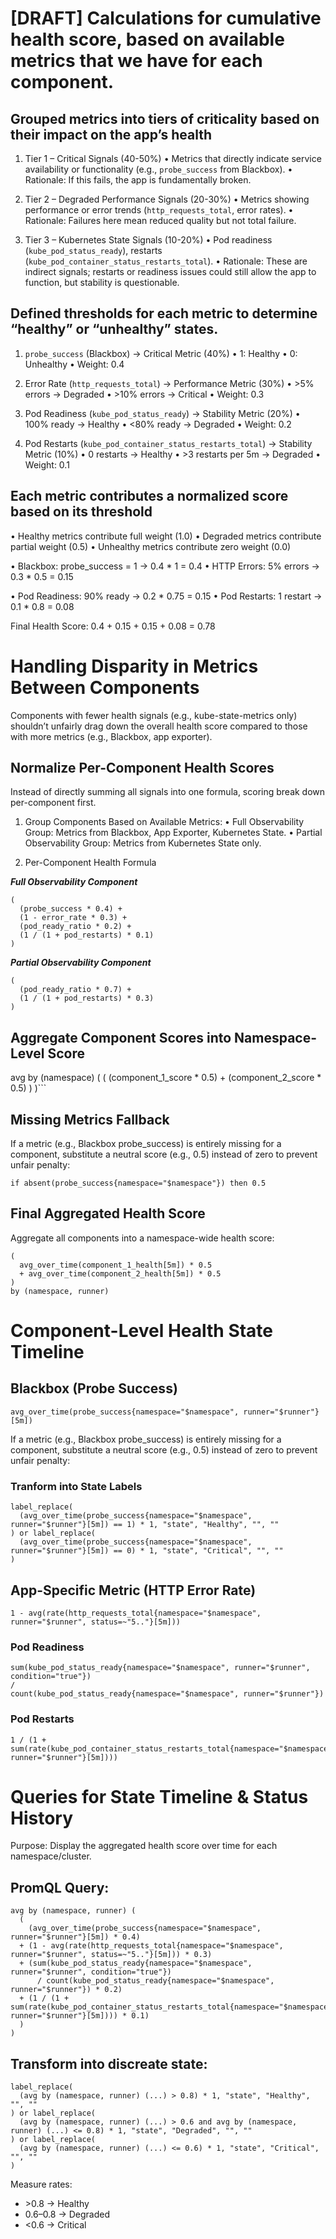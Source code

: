 
# [DRAFT] Calculations for cumulative health score, based on available metrics that we have for each component.


## Grouped metrics into tiers of criticality based on their impact on the app’s health

1.	Tier 1 – Critical Signals (40-50%)
•	Metrics that directly indicate service availability or functionality (e.g., `probe_success` from Blackbox).
•	Rationale: If this fails, the app is fundamentally broken.

2.	Tier 2 – Degraded Performance Signals (20-30%)
•	Metrics showing performance or error trends (`http_requests_total`, error rates).
•	Rationale: Failures here mean reduced quality but not total failure.

3.	Tier 3 – Kubernetes State Signals (10-20%)
•	Pod readiness (`kube_pod_status_ready`), restarts (`kube_pod_container_status_restarts_total`).
•	Rationale: These are indirect signals; restarts or readiness issues could still allow the app to function, but stability is questionable.

## Defined thresholds for each metric to determine “healthy” or “unhealthy” states.

1.	`probe_success` (Blackbox) → Critical Metric (40%)
•	1: Healthy
•	0: Unhealthy
•	Weight: 0.4

2.	Error Rate (`http_requests_total`) → Performance Metric (30%)
•	>5% errors → Degraded
•	>10% errors → Critical
•	Weight: 0.3

3.	Pod Readiness (`kube_pod_status_ready`) → Stability Metric (20%)
•	100% ready → Healthy
•	<80% ready → Degraded
•	Weight: 0.2

4.	Pod Restarts (`kube_pod_container_status_restarts_total`) → Stability Metric (10%)
•	0 restarts → Healthy
•	>3 restarts per 5m → Degraded
•	Weight: 0.1

## Each metric contributes a normalized score based on its threshold

•	Healthy metrics contribute full weight (1.0)
•	Degraded metrics contribute partial weight (0.5)
•	Unhealthy metrics contribute zero weight (0.0)

•	Blackbox: probe_success = 1 → 0.4 * 1 = 0.4
•	HTTP Errors: 5% errors → 0.3 * 0.5 = 0.15

•	Pod Readiness: 90% ready → 0.2 * 0.75 = 0.15
•	Pod Restarts: 1 restart → 0.1 * 0.8 = 0.08

Final Health Score: 0.4 + 0.15 + 0.15 + 0.08 = 0.78

# Handling Disparity in Metrics Between Components

Components with fewer health signals (e.g., kube-state-metrics only) shouldn’t unfairly drag down the overall health score compared to those with more metrics (e.g., Blackbox, app exporter).

## Normalize Per-Component Health Scores

Instead of directly summing all signals into one formula, scoring break down per-component first.
	
1.	Group Components Based on Available Metrics:
•	Full Observability Group: Metrics from Blackbox, App Exporter, Kubernetes State.
•	Partial Observability Group: Metrics from Kubernetes State only.

2.	Per-Component Health Formula

***Full Observability Component***
```
(
  (probe_success * 0.4) +
  (1 - error_rate * 0.3) +
  (pod_ready_ratio * 0.2) +
  (1 / (1 + pod_restarts) * 0.1)
)
```
***Partial Observability Component***

```
(
  (pod_ready_ratio * 0.7) +
  (1 / (1 + pod_restarts) * 0.3)
)
```
## Aggregate Component Scores into Namespace-Level Score

avg by (namespace) (
  (
    (component_1_score * 0.5) +
    (component_2_score * 0.5)
  )
)```

## Missing Metrics Fallback

If a metric (e.g., Blackbox probe_success) is entirely missing for a component, substitute a neutral score (e.g., 0.5) instead of zero to prevent unfair penalty:

```if absent(probe_success{namespace="$namespace"}) then 0.5```

## Final Aggregated Health Score

Aggregate all components into a namespace-wide health score:
```
(
  avg_over_time(component_1_health[5m]) * 0.5
  + avg_over_time(component_2_health[5m]) * 0.5
)
by (namespace, runner)
```

# Component-Level Health State Timeline


## Blackbox (Probe Success)

```
avg_over_time(probe_success{namespace="$namespace", runner="$runner"}[5m])
```

If a metric (e.g., Blackbox probe_success) is entirely missing for a component, substitute a neutral score (e.g., 0.5) instead of zero to prevent unfair penalty:

### Tranform into State Labels

```
label_replace(
  (avg_over_time(probe_success{namespace="$namespace", runner="$runner"}[5m]) == 1) * 1, "state", "Healthy", "", ""
) or label_replace(
  (avg_over_time(probe_success{namespace="$namespace", runner="$runner"}[5m]) == 0) * 1, "state", "Critical", "", ""
)
```

## App-Specific Metric (HTTP Error Rate)
```
1 - avg(rate(http_requests_total{namespace="$namespace", runner="$runner", status=~"5.."}[5m]))
```
### Pod Readiness
```
sum(kube_pod_status_ready{namespace="$namespace", runner="$runner", condition="true"}) 
/ 
count(kube_pod_status_ready{namespace="$namespace", runner="$runner"})
```
### Pod Restarts
```
1 / (1 + sum(rate(kube_pod_container_status_restarts_total{namespace="$namespace", runner="$runner"}[5m])))
```

# Queries for State Timeline & Status History

Purpose: Display the aggregated health score over time for each namespace/cluster.

## PromQL Query:

```
avg by (namespace, runner) (
  (
    (avg_over_time(probe_success{namespace="$namespace", runner="$runner"}[5m]) * 0.4)
  + (1 - avg(rate(http_requests_total{namespace="$namespace", runner="$runner", status=~"5.."}[5m])) * 0.3)
  + (sum(kube_pod_status_ready{namespace="$namespace", runner="$runner", condition="true"}) 
      / count(kube_pod_status_ready{namespace="$namespace", runner="$runner"}) * 0.2)
  + (1 / (1 + sum(rate(kube_pod_container_status_restarts_total{namespace="$namespace", runner="$runner"}[5m]))) * 0.1)
  )
)
```


## Transform into discreate state:

```
label_replace(
  (avg by (namespace, runner) (...) > 0.8) * 1, "state", "Healthy", "", ""
) or label_replace(
  (avg by (namespace, runner) (...) > 0.6 and avg by (namespace, runner) (...) <= 0.8) * 1, "state", "Degraded", "", ""
) or label_replace(
  (avg by (namespace, runner) (...) <= 0.6) * 1, "state", "Critical", "", ""
)
```

Measure rates:

- \>0.8 → Healthy
- 0.6–0.8 → Degraded
- <0.6 → Critical
